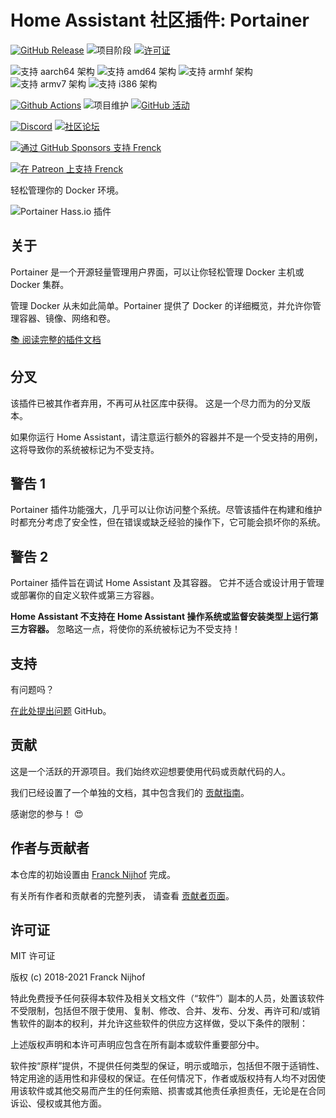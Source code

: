 # Home Assistant 社区插件: Portainer

[![GitHub Release][releases-shield]][releases]
![项目阶段][project-stage-shield]
[![许可证][license-shield]](LICENSE.md)

![支持 aarch64 架构][aarch64-shield]
![支持 amd64 架构][amd64-shield]
![支持 armhf 架构][armhf-shield]
![支持 armv7 架构][armv7-shield]
![支持 i386 架构][i386-shield]

[![Github Actions][github-actions-shield]][github-actions]
![项目维护][maintenance-shield]
[![GitHub 活动][commits-shield]][commits]

[![Discord][discord-shield]][discord]
[![社区论坛][forum-shield]][forum]

[![通过 GitHub Sponsors 支持 Frenck][github-sponsors-shield]][github-sponsors]

[![在 Patreon 上支持 Frenck][patreon-shield]][patreon]

轻松管理你的 Docker 环境。

![Portainer Hass.io 插件](images/screenshot.png)

## 关于

Portainer 是一个开源轻量管理用户界面，可以让你轻松管理 Docker 主机或 Docker 集群。

管理 Docker 从未如此简单。Portainer 提供了 Docker 的详细概览，并允许你管理容器、镜像、网络和卷。

[:books: 阅读完整的插件文档][docs]

## 分叉

该插件已被其作者弃用，不再可从社区库中获得。
这是一个尽力而为的分叉版本。

如果你运行 Home Assistant，请注意运行额外的容器并不是一个受支持的用例，这将导致你的系统被标记为不受支持。

## 警告 1

Portainer 插件功能强大，几乎可以让你访问整个系统。尽管该插件在构建和维护时都充分考虑了安全性，但在错误或缺乏经验的操作下，它可能会损坏你的系统。

## 警告 2

Portainer 插件旨在调试 Home Assistant 及其容器。
它并不适合或设计用于管理或部署你的自定义软件或第三方容器。

**Home Assistant 不支持在 Home Assistant 操作系统或监督安装类型上运行第三方容器。**
忽略这一点，将使你的系统被标记为不受支持！

## 支持

有问题吗？

[在此处提出问题][issue] GitHub。

## 贡献

这是一个活跃的开源项目。我们始终欢迎想要使用代码或贡献代码的人。

我们已经设置了一个单独的文档，其中包含我们的
[贡献指南](,github/CONTRIBUTING.md)。

感谢您的参与！ :heart_eyes:

## 作者与贡献者

本仓库的初始设置由 [Franck Nijhof][frenck] 完成。

有关所有作者和贡献者的完整列表，
请查看 [贡献者页面][contributors]。

## 许可证

MIT 许可证

版权 (c) 2018-2021 Franck Nijhof

特此免费授予任何获得本软件及相关文档文件（“软件”）副本的人员，处置该软件不受限制，包括但不限于使用、复制、修改、合并、发布、分发、再许可和/或销售软件的副本的权利，并允许这些软件的供应方这样做，受以下条件的限制：

上述版权声明和本许可声明应包含在所有副本或软件重要部分中。

软件按“原样”提供，不提供任何类型的保证，明示或暗示，包括但不限于适销性、特定用途的适用性和非侵权的保证。在任何情况下，作者或版权持有人均不对因使用该软件或其他交易而产生的任何索赔、损害或其他责任承担责任，无论是在合同诉讼、侵权或其他方面。

[aarch64-shield]: https://img.shields.io/badge/aarch64-yes-green.svg
[amd64-shield]: https://img.shields.io/badge/amd64-yes-green.svg
[armhf-shield]: https://img.shields.io/badge/armhf-yes-green.svg
[armv7-shield]: https://img.shields.io/badge/armv7-yes-green.svg
[commits-shield]: https://img.shields.io/github/commit-activity/y/hassio-addons/addon-portainer.svg
[commits]: https://github.com/hassio-addons/addon-portainer/commits/main
[contributors]: https://github.com/hassio-addons/addon-portainer/graphs/contributors
[discord-ha]: https://discord.gg/c5DvZ4e
[discord-shield]: https://img.shields.io/discord/478094546522079232.svg
[discord]: https://discord.me/hassioaddons
[docs]: https://github.com/hassio-addons/addon-portainer/blob/main/portainer/DOCS.md
[forum-shield]: https://img.shields.io/badge/community-forum-brightgreen.svg
[forum]: https://community.home-assistant.io/t/home-assistant-community-add-on-portainer/68836?u=frenck
[frenck]: https://github.com/frenck
[github-actions-shield]: https://github.com/hassio-addons/addon-portainer/workflows/CI/badge.svg
[github-actions]: https://github.com/hassio-addons/addon-portainer/actions
[github-sponsors-shield]: https://frenck.dev/wp-content/uploads/2019/12/github_sponsor.png
[github-sponsors]: https://github.com/sponsors/frenck
[i386-shield]: https://img.shields.io/badge/i386-no-red.svg
[issue]: https://github.com/hassio-addons/addon-portainer/issues
[license-shield]: https://img.shields.io/github/license/hassio-addons/addon-portainer.svg
[maintenance-shield]: https://img.shields.io/maintenance/yes/2021.svg
[patreon-shield]: https://frenck.dev/wp-content/uploads/2019/12/patreon.png
[patreon]: https://www.patreon.com/frenck
[project-stage-shield]: https://img.shields.io/badge/project%20stage-%20!%20DEPRECATED%20%20%20!-ff0000.svg
[reddit]: https://reddit.com/r/homeassistant
[releases-shield]: https://img.shields.io/github/release/hassio-addons/addon-portainer.svg
[releases]: https://github.com/hassio-addons/addon-portainer/releases
[repository]: https://github.com/hassio-addons/repository